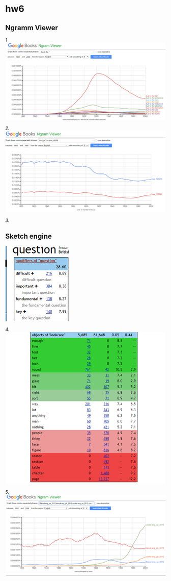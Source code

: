 # hw6
## Ngramm Viewer
 _1_
![1](https://github.com/Valerikfedorova/hw6/blob/master/1%D0%B7%D0%B0%D0%B4%D0%B0%D0%BD%D0%B8%D0%B5.PNG)


_2._
![2](https://github.com/Valerikfedorova/hw6/blob/master/2%20%D0%B7%D0%B0%D0%B4%D0%B0%D0%BD%D0%B8%D0%B5.PNG)


_3._
## Sketch engine
![3](https://github.com/Valerikfedorova/hw6/blob/master/%D0%B7%D0%B0%D0%B4%D0%B0%D0%BD%D0%B8%D0%B5%201.PNG)


_4._
![4](https://github.com/Valerikfedorova/hw6/blob/master/%D0%B7%D0%B0%D0%B4%D0%B0%D0%BD%D0%B8%D0%B5%202.PNG)


_5._
![5](https://github.com/Valerikfedorova/hw6/blob/master/%D0%B7%D0%B0%D0%B4%D0%B0%D0%BD%D0%B8%D0%B5%203.PNG)


